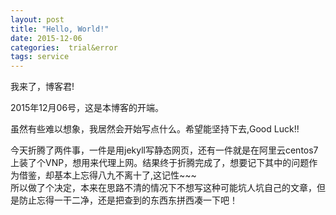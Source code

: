 ```yaml
---
layout: post
title: "Hello, World!"
date: 2015-12-06
categories:  trial&error
tags: service
---
```

我来了，博客君!

2015年12月06号，这是本博客的开端。<br>

虽然有些难以想象，我居然会开始写点什么。希望能坚持下去,Good Luck!!

今天折腾了两件事，一件是用jekyll写静态网页，还有一件就是在阿里云centos7上装了个VNP，想用来代理上网。结果终于折腾完成了，想要记下其中的问题作为借鉴，却基本上忘得八九不离十了,这记性~~~<br>
所以做了个决定，本来在思路不清的情况下不想写这种可能坑人坑自己的文章，但是防止忘得一干二净，还是把查到的东西东拼西凑一下吧！


